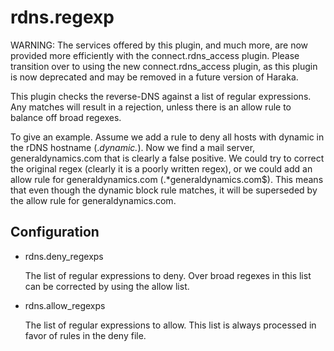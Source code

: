 # rdns.regexp

WARNING: The services offered by this plugin, and much more, are now provided
more efficiently with the connect.rdns_access plugin. Please transition over
to using the new connect.rdns_access plugin, as this plugin is now deprecated
and may be removed in a future version of Haraka.

This plugin checks the reverse-DNS against a list of regular expressions. Any
matches will result in a rejection, unless there is an allow rule to
balance off broad regexes.

To give an example. Assume we add a rule to deny all hosts with dynamic
in the rDNS hostname (._dynamic._). Now we find a mail server,
generaldynamics.com that is clearly a false positive. We could try
to correct the original regex (clearly it is a poorly written regex), or
we could add an allow rule for generaldynamics.com (.\*generaldynamics\.com$).
This means that even though the dynamic block rule matches, it will be
superseded by the allow rule for generaldynamics.com.

## Configuration

- rdns.deny_regexps

  The list of regular expressions to deny. Over broad regexes in this list
  can be corrected by using the allow list.

- rdns.allow_regexps

  The list of regular expressions to allow. This list is always processed
  in favor of rules in the deny file.
